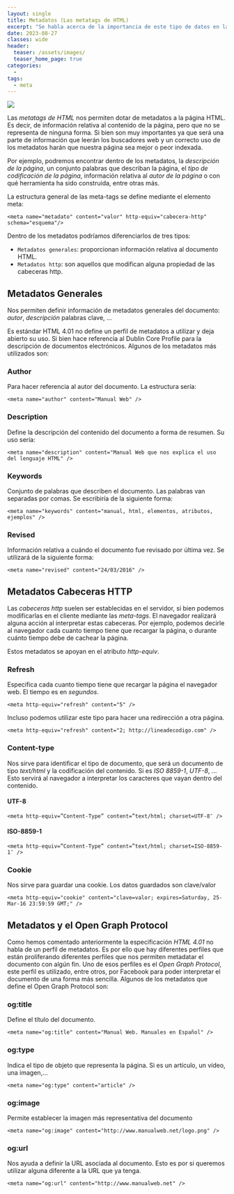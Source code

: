 ```yaml
---
layout: single
title: Metadatos (Las metatags de HTML)
excerpt: "Se habla acerca de la importancia de este tipo de datos en la estructura del archivo, depende de la información que proporciones el que pueda ser de los primeros resultados en buscar en internet, o como pueda ser que nadie la encuentre."
date: 2023-08-27
classes: wide
header:
  teaser: /assets/images/
  teaser_home_page: true
categories:
  - 
tags:
  - meta
---
```


![](/assets/images/)

Las *metatags de HTML* nos permiten dotar de metadatos a la página HTML. Es decir, de información relativa al contenido de la página, pero que no se representa de ninguna forma. Si bien son muy importantes ya que será una parte de información que leerán los buscadores web y un correcto uso de los metadatos harán que nuestra página sea mejor o peor indexada.

Por ejemplo, podremos encontrar dentro de los metadatos, la *descripción de la página*, un conjunto palabras que describan la página, el *tipo de codificación de la página*, información relativa al *autor de la página* o con qué herramienta ha sido construida, entre otras más.

La estructura general de las meta-tags se define mediante el elemento meta:

```
<meta name="metadato" content="valor" http-equiv="cabecera-http" schema="esquema"/>
```

Dentro de los metadatos podríamos diferenciarlos de tres tipos:

* `Metadatos generales`: proporcionan información relativa al documento HTML.
* `Metadatos http`: son aquellos que modifican alguna propiedad de las cabeceras http.

## Metadatos Generales

Nos permiten definir información de metadatos generales del documento: *autor*, *descripción* palabras clave, … 

Es estándar HTML 4.01 no define un perfil de metadatos a utilizar y deja abierto su uso. Si bien hace referencia al Dublin Core Profile para la descripción de documentos electrónicos. Algunos de los metadatos más utilizados son:

### Author

Para hacer referencia al autor del documento. La estructura sería:

```
<meta name="author" content="Manual Web" />
```

### Description

Define la descripción del contenido del documento a forma de resumen. Su uso sería:

```
<meta name="description" content="Manual Web que nos explica el uso del lenguaje HTML" />
```

### Keywords

Conjunto de palabras que describen el documento. Las palabras van separadas por comas. Se escribiría de la siguiente forma:

```
<meta name="keywords" content="manual, html, elementos, atributos, ejemplos" />
```

### Revised

Información relativa a cuándo el documento fue revisado por última vez. Se utilizará de la siguiente forma:

```
<meta name="revised" content="24/03/2016" />
```

## Metadatos Cabeceras HTTP

Las *cabeceras http* suelen ser establecidas en el servidor, si bien podemos modificarlas en el cliente mediante las *meta-tags*. El navegador realizará alguna acción al interpretar estas cabeceras. Por ejemplo, podemos decirle al navegador cada cuanto tiempo tiene que recargar la página, o durante cuánto tiempo debe de cachear la página.

Estos metadatos se apoyan en el atributo *http-equiv*.

### Refresh

Especifica cada cuanto tiempo tiene que recargar la página el navegador web. El tiempo es en *segundos*.

```
<meta http-equiv="refresh" content="5" />
```

Incluso podemos utilizar este tipo para hacer una redirección a otra página.

```
<meta http-equiv="refresh" content="2; http://lineadecodigo.com" />
```

### Content-type

Nos sirve para identificar el tipo de documento, que será un documento de tipo *text/html* y la codificación del contenido. Si es *ISO 8859-1*, *UTF-8*, … Esto servirá al navegador a interpretar los caracteres que vayan dentro del contenido.

#### UTF-8

```
<meta http-equiv=”Content-Type” content=”text/html; charset=UTF-8″ />
```

#### ISO-8859-1

```
<meta http-equiv=”Content-Type” content=”text/html; charset=ISO-8859-1″ />
```

### Cookie

Nos sirve para guardar una cookie. Los datos guardados son clave/valor

```
<meta http-equiv="cookie" content="clave=valor; expires=Saturday, 25-Mar-16 23:59:59 GMT;" />
```

## Metadatos y el Open Graph Protocol

Como hemos comentado anteriormente la especificación *HTML 4.01* no habla de un perfil de metadatos. Es por ello que hay diferentes perfiles que están proliferando diferentes perfiles que nos permiten metadatar el documento con algún fin. Uno de esos perfiles es el *Open Graph Protocol*, este perfil es utilizado, entre otros, por Facebook para poder interpretar el documento de una forma más sencilla. Algunos de los metadatos que define el Open Graph Protocol son:

### og:title

Define el título del documento.

```
<meta name="og:title" content="Manual Web. Manuales en Español" />
```

### og:type

Indica el tipo de objeto que representa la página. Si es un artículo, un vídeo, una imagen,…

```
<meta name="og:type" content="article" />
```

### og:image

Permite establecer la imagen más representativa del documento

```
<meta name="og:image" content="http://www.manualweb.net/logo.png" />
```

### og:url

Nos ayuda a definir la URL asociada al documento. Esto es por si queremos utilizar alguna diferente a la URL que ya tenga.

```
<meta name="og:url" content="http://www.manualweb.net" />
```